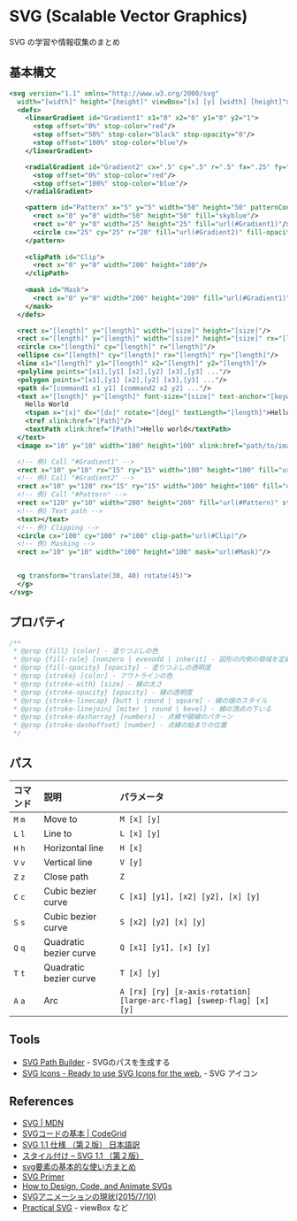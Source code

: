 # SVG (Scalable Vector Graphics)
SVG の学習や情報収集のまとめ

## 基本構文

```xml
<svg version="1.1" xmlns="http://www.w3.org/2000/svg" 
  width="[width]" height="[height]" viewBox="[x] [y] [width] [height]">
  <defs>
    <linearGradient id="Gradient1" x1="0" x2="0" y1="0" y2="1">
      <stop offset="0%" stop-color="red"/>
      <stop offset="50%" stop-color="black" stop-opacity="0"/>
      <stop offset="100%" stop-color="blue"/>
    </linearGradient>

    <radialGradient id="Gradient2" cx=".5" cy=".5" r=".5" fx=".25" fy=".25" spreadMethod="repeat" gradientUnits="">
      <stop offset="0%" stop-color="red"/>
      <stop offset="100%" stop-color="blue"/>
    </radialGradient>

    <pattern id="Pattern" x="5" y="5" width="50" height="50" patternContentUnits="userSpaceOnUse">
      <rect x="0" y="0" width="50" height="50" fill="skyblue"/>
      <rect x="0" y="0" width="25" height="25" fill="url(#Gradient1)"/>
      <circle cx="25" cy="25" r="20" fill="url(#Gradient2)" fill-opacity=".5"/>
    </pattern>
    
    <clipPath id="Clip">
      <rect x="0" y="0" width="200" height="100"/>
    </clipPath>
    
    <mask id="Mask">
      <rect x="0" y="0" width="200" height="200" fill="url(#Gradient1)"/>
    </mask>
  </defs>

  <rect x="[length]" y="[length]" width="[size]" height="[size]"/>
  <rect x="[length]" y="[length]" width="[size]" height="[size]" rx="[length]" ry="[length]"/>
  <circle cx="[length]" cy="[length]" r="[length]"/>
  <ellipse cx="[length]" cy="[length]" rx="[length]" ry="[length]"/>
  <line x1="[length]" y1="[length]" x2="[length]" y2="[length]"/>
  <polyline points="[x1],[y1] [x2],[y2] [x3],[y3] ..."/>
  <polygon points="[x1],[y1] [x2],[y2] [x3],[y3] ..."/>
  <path d="[command1 x1 y1] [command2 x2 y2] ..."/>
  <text x="[length]" y="[length]" font-size="[size]" text-anchor="[keyword]" fill="[color]">
    Hello World
    <tspan x="[x]" dx="[dx]" rotate="[deg]" textLength="[length]">Hello</tspan> World
    <tref xlink:href="[Path]"/>
    <textPath xlink:href="[Path]">Hello world</textPath>
  </text>
  <image x="10" y="10" width="100" height="100" xlink:href="path/to/image">

  <!-- 例) Call "#Gradient1" -->
  <rect x="10" y="10" rx="15" ry="15" width="100" height="100" fill="url(#Gradient1)"/>
  <!-- 例) Call "#Gradient2" -->
  <rect x="10" y="120" rx="15" ry="15" width="100" height="100" fill="url(#Gradient2)"/>
  <!-- 例) Call "#Pattern" -->
  <rect x="120" y="10" width="200" height="200" fill="url(#Pattern)" stroke="black"/>
  <!-- 例) Text path -->
  <text></text>
  <!-- 例) Clipping -->
  <circle cx="100" cy="100" r="100" clip-path="url(#Clip)"/>
  <!-- 例) Masking -->
  <rect x="10" y="10" width="100" height="100" mask="url(#Mask)"/>


  <g transform="translate(30, 40) rotate(45)">
  </g>
</svg>
```

## プロパティ

```css
/**
 * @prop {fill} [color] - 塗りつぶしの色
 * @prop {fill-rule} [nonzero | evenodd | inherit] - 図形の内側の領域を定義する
 * @prop {fill-opacity} [opacity] - 塗りつぶしの透明度
 * @prop {stroke} [color] - アウトラインの色
 * @prop {stroke-with} [size] - 線の太さ
 * @prop {stroke-opacity} [opacity] - 線の透明度
 * @prop {stroke-linecap} [butt | round | square] - 線の端のスタイル
 * @prop {stroke-linejoin} [miter | round | bevel] - 線の頂点の下いる
 * @prop {stroke-dasharray} [numbers] - 点線や破線のパターン
 * @prop {stroke-dashoffset} [number] - 点線の始まりの位置
 */
```

## パス

|コマンド|説明|パラメータ|
|:--|:--|:--|
|`M` `m`| Move to |`M [x] [y]`|
|`L` `l`| Line to |`L [x] [y]`|
|`H` `h`| Horizontal line |`H [x]`|
|`V` `v`| Vertical line |`V [y]`|
|`Z` `z`| Close path |`Z`|
|`C` `c`| Cubic bezier curve |`C [x1] [y1], [x2] [y2], [x] [y]`|
|`S` `s`| Cubic bezier curve |`S [x2] [y2] [x] [y]`|
|`Q` `q`| Quadratic bezier curve |`Q [x1] [y1], [x] [y]`|
|`T` `t`| Quadratic bezier curve |`T [x] [y]`|
|`A` `a`| Arc |`A [rx] [ry] [x-axis-rotation] [large-arc-flag] [sweep-flag] [x] [y]`|


## Tools
- [SVG Path Builder](http://anthonydugois.com/svg-path-builder/) - SVGのパスを生成する
- [SVG Icons - Ready to use SVG Icons for the web.](http://svgicons.sparkk.fr/) - SVG アイコン

## References
- [SVG | MDN](https://developer.mozilla.org/ja/docs/Web/SVG)
- [SVGコードの基本 | CodeGrid](https://app.codegrid.net/entry/svg-basic)
- [SVG 1.1 仕様 （第２版） 日本語訳](http://www.hcn.zaq.ne.jp/___/SVG11-2nd/index.html)
- [スタイル付け – SVG 1.1 （第２版）](http://www.hcn.zaq.ne.jp/___/SVG11-2nd/styling.html)
- [svg要素の基本的な使い方まとめ](http://www.h2.dion.ne.jp/~defghi/svgMemo/svgMemo.htm)
- [SVG Primer](http://www.w3.org/Graphics/SVG/IG/resources/svgprimer.html)
- [How to Design, Code, and Animate SVGs](http://surbhioberoi.com/a-complete-guide-to-svg/)
- [SVGアニメーションの現状(2015/7/10)](http://postd.cc/the-state-of-svg-animation/)
- [Practical SVG](http://alistapart.com/article/practical-svg) - viewBox など
